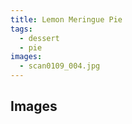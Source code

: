 ```yaml
---
title: Lemon Meringue Pie
tags: 
  - dessert
  - pie
images:
  - scan0109_004.jpg
---
```



## Images
